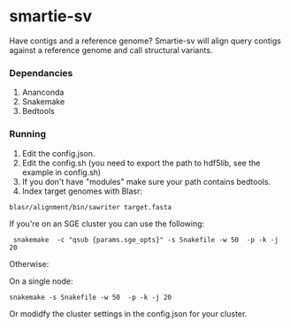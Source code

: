 # smartie-sv

Have contigs and a reference genome? Smartie-sv will align query contigs against a reference genome and call structural variants.  

### Dependancies

1. Ananconda
2. Snakemake
3. Bedtools

### Running

1. Edit the config.json.
2. Edit the config.sh (you need to export the path to hdf5lib, see the example in config.sh)
2. If you don't have "modules" make sure your path contains bedtools. 
3. Index target genomes with Blasr:

```
blasr/alignment/bin/sawriter target.fasta
```


If you're on an SGE cluster you can use the following:

```
 snakemake  -c "qsub {params.sge_opts}" -s Snakefile -w 50  -p -k -j 20
```
 
 Otherwise:

 On a single node:

```
snakemake -s Snakefile -w 50  -p -k -j 20
```
 
 Or modidfy the cluster settings in the config.json for your cluster.
